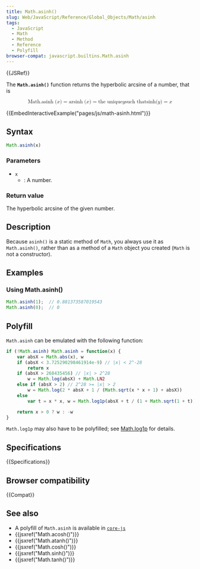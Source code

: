 ```yaml
---
title: Math.asinh()
slug: Web/JavaScript/Reference/Global_Objects/Math/asinh
tags:
  - JavaScript
  - Math
  - Method
  - Reference
  - Polyfill
browser-compat: javascript.builtins.Math.asinh
---
```

{{JSRef}}

The **`Math.asinh()`** function returns the hyperbolic arcsine of a number, that
is

<math display="block"><semantics><mrow><mstyle mathvariant="monospace"><mrow><mo lspace="0em" rspace="thinmathspace">Math.asinh</mo> <mo stretchy="false">(</mo> <mi>x</mi> <mo stretchy="false">)</mo> </mrow></mstyle><mo>=</mo> <mo lspace="0em" rspace="thinmathspace">arsinh</mo> <mo stretchy="false">(</mo> <mi>x</mi> <mo stretchy="false">)</mo> <mo>=</mo> <mtext>the unique </mtext><mspace width="thickmathspace"></mspace><mi>y</mi> <mspace width="thickmathspace"></mspace><mtext>such that</mtext> <mspace width="thickmathspace"></mspace><mo lspace="0em" rspace="0em">sinh</mo> <mo stretchy="false">(</mo> <mi>y</mi> <mo stretchy="false">)</mo> <mo>=</mo> <mi>x</mi> </mrow><annotation encoding="TeX">\mathtt{\operatorname{Math.asinh}(x)} =
\operatorname{arsinh}(x) = \text{ the unique } ; y ; \text{such that} ;
\sinh(y) = x</annotation></semantics></math>

{{EmbedInteractiveExample("pages/js/math-asinh.html")}}

## Syntax

```js
Math.asinh(x)
```

### Parameters

*   `x`
    *   : A number.

### Return value

The hyperbolic arcsine of the given number.

## Description

Because `asinh()` is a static method of `Math`, you always use it as
`Math.asinh()`, rather than as a method of a `Math` object you created (`Math`
is not a constructor).

## Examples

### Using Math.asinh()

```js
Math.asinh(1);  // 0.881373587019543
Math.asinh(0);  // 0
```

## Polyfill

`Math.asinh` can be emulated with the following function:

```js
if (!Math.asinh) Math.asinh = function(x) {
    var absX = Math.abs(x), w
    if (absX < 3.725290298461914e-9) // |x| < 2^-28
        return x
    if (absX > 268435456) // |x| > 2^28
        w = Math.log(absX) + Math.LN2
    else if (absX > 2) // 2^28 >= |x| > 2
        w = Math.log(2 * absX + 1 / (Math.sqrt(x * x + 1) + absX))
    else
        var t = x * x, w = Math.log1p(absX + t / (1 + Math.sqrt(1 + t)))

    return x > 0 ? w : -w
}
```

`Math.log1p` may also have to be polyfilled; see
[Math.log1p](/en-US/docs/Web/JavaScript/Reference/Global_Objects/Math/log1p) for
details.

## Specifications

{{Specifications}}

## Browser compatibility

{{Compat}}

## See also

*   A polyfill of `Math.asinh` is available in
    [`core-js`](https://github.com/zloirock/core-js#ecmascript-math)
*   {{jsxref("Math.acosh()")}}
*   {{jsxref("Math.atanh()")}}
*   {{jsxref("Math.cosh()")}}
*   {{jsxref("Math.sinh()")}}
*   {{jsxref("Math.tanh()")}}
